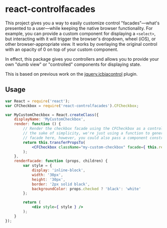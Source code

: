 react-controlfacades
====================

This project gives you a way to easily customize control "facades"—what's
presented to a user—while keeping the native browser functionality. For example,
you can provide a custom component for displaying a `<select>`, but interacting
with it will trigger the browser's dropdown, wheel (iOS), or other
browser-appropriate view. It works by overlaying the original control with an
opacity of 0 on top of your custom component.

In effect, this package gives you controllers and allows you to provide your own
"dumb view" or "controlled" components for displaying state.

This is based on previous work on the [jquery.icbiacontrol] plugin.


Usage
-----

```jsx
var React = require('react');
var CFCheckbox = require('react-controlfacades').CFCheckbox;

var MyCustomCheckbox = React.createClass({
    displayName: 'MyCustomCheckbox',
    render: function () {
        // Render the checkbox facade using the CFCheckbox as a controller. For
        // the sake of simplicity, we're just using a function to generate the
        // facade here, however, you could also pass a component constructor.
        return this.transferPropsTo(
            <CFCheckbox className="my-custom-checkbox" facade={ this.renderFacade } />
        );
    },
    renderFacade: function (props, children) {
        var style = {
            display: 'inline-block',
            width: '30px',
            height: '30px',
            border: '2px solid black',
            backgroundColor: props.checked ? 'black': 'white'
        };

        return (
            <div style={ style } />
        );
    }
});
```


[jquery.icbiacontrol]: https://github.com/matthewwithanm/jquery-icbiacontrol
